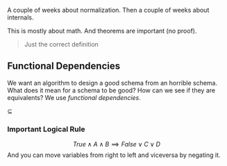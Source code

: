 A couple of weeks about normalization.
Then a couple of weeks about internals.

This is mostly about math.
And theorems are important (no proof).

> Just the correct definition

## Functional Dependencies
We want an algorithm to design a good schema from an horrible schema.
What does it mean for a schema to be good?
How can we see if they are equivalents?
We use *functional dependencies*.

$\subseteq$

### Important Logical Rule
$$True\wedge A \wedge B\implies False \vee C \vee D$$
And you can move variables from right to left and viceversa by negating it.


